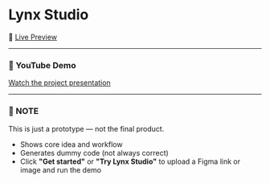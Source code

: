# Lynx Studio

🔗 [Live Preview](https://lynx-studio.vercel.app)

---

### 🎥 YouTube Demo

[Watch the project presentation](YOUR_YOUTUBE_LINK_HERE)

---

### 📝 NOTE

This is just a prototype — not the final product.

- Shows core idea and workflow  
- Generates dummy code (not always correct)  
- Click **"Get started"** or **"Try Lynx Studio"** to upload a Figma link or image and run the demo  
